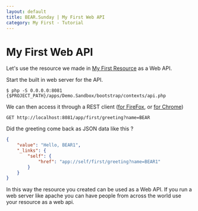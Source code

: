 ```yaml
---
layout: default
title: BEAR.Sunday | My First Web API
category: My First - Tutorial
--- 
```


# My First Web API 

Let's use the resource we made in [My First Resource](my_first_resource.html) as a Web API.

Start the built in web server for the API.

```
$ php -S 0.0.0.0:8081 {$PROJECT_PATH}/apps/Demo.Sandbox/bootstrap/contexts/api.php
```

We can then access it through a REST client ([for FireFox](https://addons.mozilla.org/ja/firefox/addon/restclient/#id=9780), or [for Chrome](https://chrome.google.com/webstore/detail/advanced-rest-client/hgmloofddffdnphfgcellkdfbfbjeloo))

```
GET http://localhost:8081/app/first/greeting?name=BEAR
```

Did the greeting come back as JSON data like this ?

```json
{
    "value": "Hello, BEAR1",
    "_links": {
        "self": {
            "href": "app://self/first/greeting?name=BEAR1"
        }
    }
}
```

In this way the resource you created can be used as a Web API.
If you run a web server like apache you can have people from across the world use your resource as a web api.
